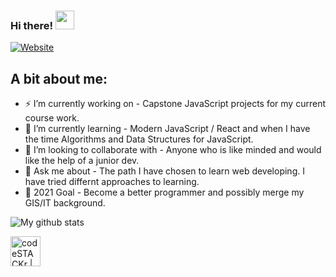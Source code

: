 ### Hi there! <img src="https://media.giphy.com/media/hvRJCLFzcasrR4ia7z/giphy.gif" width="30px">
[![Website](https://img.shields.io/badge/Text-Text-green?style=flat-square)](https://google.com)

## A bit about me:
- ⚡ I’m currently working on - Capstone JavaScript projects for my current course work.
- 🌱 I’m currently learning - Modern JavaScript / React and when I have the time Algorithms and Data Structures for JavaScript. 
- 👯 I’m looking to collaborate with - Anyone who is like minded and would like the help of a junior dev.
- 💬 Ask me about - The path I have chosen to learn web developing.  I have tried differnt approaches to learning.
- 🥅 2021 Goal - Become a better programmer and possibly merge my GIS/IT background.

![My github stats](https://github-readme-stats.vercel.app/api?username=shotrep&count_private=true&include_all_commits=true&theme=red)

[<img align="left" alt="codeSTACKr | LinkedIn" width="48px" src="https://img.icons8.com/color/48/000000/linkedin.png" />][linkedin]
<br />

<!-- This section you create this variables that are used above -->
[website]: https://google.com
[linkedin]: https://www.linkedin.com/in/russell-eskew/







<!--
**ShotRep/ShotRep** is a ✨ _special_ ✨ repository because its `README.md` (this file) appears on your GitHub profile.

Here are some ideas to get you started:

- 🔭 I’m currently working on ...
- 🌱 I’m currently learning ...
- 👯 I’m looking to collaborate on ...
- 🤔 I’m looking for help with ...
- 💬 Ask me about ...
- 📫 How to reach me: ...
- 😄 Pronouns: ...
- ⚡ Fun fact: ...
👋
-->
